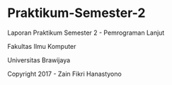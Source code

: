 # Praktikum-Semester-2
Laporan Praktikum Semester 2 - Pemrograman Lanjut

Fakultas Ilmu Komputer

Universitas Brawijaya

Copyright 2017 - Zain Fikri Hanastyono
